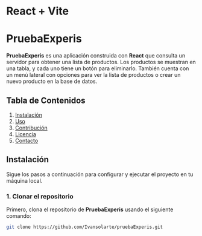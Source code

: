 # React + Vite

# PruebaExperis

**PruebaExperis** es una aplicación construida con **React** que consulta un servidor para obtener una lista de productos. Los productos se muestran en una tabla, y cada uno tiene un botón para eliminarlo. También cuenta con un menú lateral con opciones para ver la lista de productos o crear un nuevo producto en la base de datos.

## Tabla de Contenidos

1. [Instalación](#instalación)
2. [Uso](#uso)
3. [Contribución](#contribución)
4. [Licencia](#licencia)
5. [Contacto](#contacto)

## Instalación

Sigue los pasos a continuación para configurar y ejecutar el proyecto en tu máquina local.

### 1. Clonar el repositorio

Primero, clona el repositorio de **PruebaExperis** usando el siguiente comando:

```bash
git clone https://github.com/Ivansolarte/pruebaExperis.git

